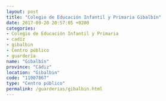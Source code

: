 ```yaml
---
layout: post
title: "Colegio de Educación Infantil y Primaria Gibalbín"
date: 2017-09-20 20:57:05 +0200
categories:
- Colegio de Educación Infantil y Primaria
- cadiz
- gibalbin
- Centro público
- guarderia
name: "Gibalbín"
province: "Cádiz"
location: "Gibalbin"
code: "11007867"
type: "Centro público"
permalink: /guarderias/gibalbin.html
---
```

